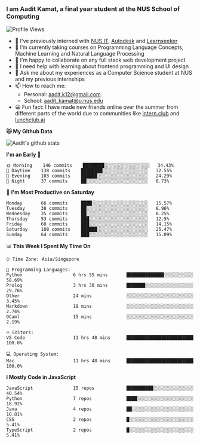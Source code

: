 ### I am Aadit Kamat, a final year student at the NUS School of Computing

![Profile Views](https://komarev.com/ghpvc/?username=aaditkamat)

- 🏢 I've previously interned with [NUS IT](https://nusit.nus.edu.sg/), [Autodesk](https://www.autodesk.com.sg/) and [Learnseeker](https://learnseeker.com/) 
- 🌱 I’m currently taking courses on Programming Language Concepts, Machine Learning and Natural Language Processing
- 👯 I'm happy to collaborate on any full stack web development project
- 🤔 I need help with learning about frontend programming and UI design
- 💬 Ask me about my experiences as a Computer Science student at NUS and my previous internships
- 📫 How to reach me: 
     - Personal: aadit.k12@gmail.com
     - School: aadit_kamat@u.nus.edu
- 😀 Fun fact: I have made new friends online over the summer from different parts of the world due to communities <t> like [intern.club](https://intern.club) and [lunchclub.ai](https://lunchclub.ai/)
     
**🐱 My Github Data**  
     
![Aadit's github stats](https://github-readme-stats.vercel.app/api?username=aaditkamat&count_private=true&show_icons=true)

<!--START_SECTION:waka-->
**I'm an Early 🐤** 

```text
🌞 Morning    146 commits    ████████░░░░░░░░░░░░░░░░░   34.43% 
🌆 Daytime    138 commits    ████████░░░░░░░░░░░░░░░░░   32.55% 
🌃 Evening    103 commits    ██████░░░░░░░░░░░░░░░░░░░   24.29% 
🌙 Night      37 commits     ██░░░░░░░░░░░░░░░░░░░░░░░   8.73%

```
📅 **I'm Most Productive on Saturday** 

```text
Monday       66 commits     ████░░░░░░░░░░░░░░░░░░░░░   15.57% 
Tuesday      38 commits     ██░░░░░░░░░░░░░░░░░░░░░░░   8.96% 
Wednesday    35 commits     ██░░░░░░░░░░░░░░░░░░░░░░░   8.25% 
Thursday     53 commits     ███░░░░░░░░░░░░░░░░░░░░░░   12.5% 
Friday       60 commits     ███░░░░░░░░░░░░░░░░░░░░░░   14.15% 
Saturday     108 commits    ██████░░░░░░░░░░░░░░░░░░░   25.47% 
Sunday       64 commits     ███░░░░░░░░░░░░░░░░░░░░░░   15.09%

```


📊 **This Week I Spent My Time On** 

```text
⌚︎ Time Zone: Asia/Singapore

💬 Programming Languages: 
Python                   6 hrs 55 mins       ██████████████░░░░░░░░░░░   58.69% 
Prolog                   3 hrs 30 mins       ███████░░░░░░░░░░░░░░░░░░   29.76% 
Other                    24 mins             ░░░░░░░░░░░░░░░░░░░░░░░░░   3.45% 
Markdown                 19 mins             ░░░░░░░░░░░░░░░░░░░░░░░░░   2.74% 
OCaml                    15 mins             ░░░░░░░░░░░░░░░░░░░░░░░░░   2.19%

🔥 Editors: 
VS Code                  11 hrs 48 mins      █████████████████████████   100.0%

💻 Operating System: 
Mac                      11 hrs 48 mins      █████████████████████████   100.0%

```

**I Mostly Code in JavaScript** 

```text
JavaScript               15 repos            ██████████░░░░░░░░░░░░░░░   40.54% 
Python                   7 repos             ████░░░░░░░░░░░░░░░░░░░░░   18.92% 
Java                     4 repos             ██░░░░░░░░░░░░░░░░░░░░░░░   10.81% 
CSS                      2 repos             █░░░░░░░░░░░░░░░░░░░░░░░░   5.41% 
TypeScript               2 repos             █░░░░░░░░░░░░░░░░░░░░░░░░   5.41%

```



<!--END_SECTION:waka-->
